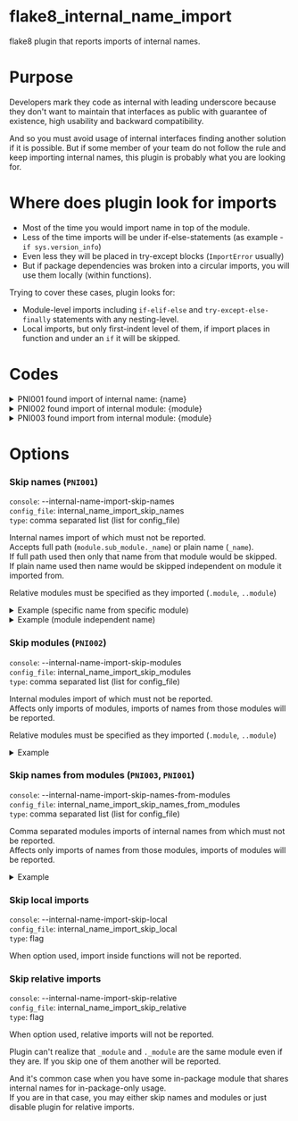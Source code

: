 # flake8_internal_name_import
flake8 plugin that reports imports of internal names.

# Purpose

Developers mark they code as internal with leading underscore 
because they don't want to maintain that interfaces as public with guarantee of existence, 
high usability and backward compatibility.

And so you must avoid usage of internal interfaces finding another solution if it is possible. 
But if some member of your team do not follow the rule and keep importing internal names, 
this plugin is probably what you are looking for.  

# Where does plugin look for imports

- Most of the time you would import name in top of the module.
- Less of the time imports will be under if-else-statements (as example - `if sys.version_info`) 
- Even less they will be placed in try-except blocks (`ImportError` usually)
- But if package dependencies was broken into a circular imports, you will use them locally (within functions). 

Trying to cover these cases, plugin looks for:
- Module-level imports including `if-elif-else` and `try-except-else-finally` statements with any nesting-level.
- Local imports, but only first-indent level of them, if import places in function and under an `if` it will be skipped.

# Codes

<details>
  <summary>PNI001 found import of internal name: {name}</summary>

  ```python
  from module import _my_internal_name  # PNI001 found import of internal name: _my_internal_name
  ```

</details>

<details>
  <summary>PNI002 found import of internal module: {module}</summary>

  ```python
  import _module  # PNI002 found import of internal module: _module
  import module._sub_module  # PNI002 found import of internal module: module._sub_module
  ```

</details>

<details>
  <summary>PNI003 found import from internal module: {module}</summary>

  ```python
  from _module import name  # PNI003 found import from internal module: _module
  from module._sub_module import name  # PNI003 found import from internal module: module._sub_module
  ```

</details>

# Options

### Skip names (`PNI001`)

`console`: --internal-name-import-skip-names  
`config_file`: internal_name_import_skip_names  
`type`: comma separated list (list for config_file)

Internal names import of which must not be reported.  
Accepts full path (`module.sub_module._name`) or plain name (`_name`).  
If full path used then only that name from that module would be skipped.  
If plain name used then name would be skipped independent on module it imported from.

Relative modules must be specified as they imported (`.module`, `..module`)

<details>
  <summary>Example (specific name from specific module)</summary>
  
  ```text
  flake8 --internal-name-import-skip-names=module.sub_module._function,module.sub_module._Class
  ```

  ```python
  from module.sub_module import _function, _Class  # both skipped
  # `_CONSTANT` was not specified to be skipped from the module 
  from module.sub_module import _CONSTANT  # PNI001 found import of internal name: _CONSTANT
  ```

</details>

<details>
  <summary>Example (module independent name)</summary>
  
  ```text
  flake8 --internal-name-import-skip-names=_function,_Class
  ```

  ```python
  from module import _function, _Class  # both skipped
  from module.sub_module import _function, _Class  # both skipped
  ```

</details>

### Skip modules (`PNI002`)

`console`: --internal-name-import-skip-modules  
`config_file`: internal_name_import_skip_modules  
`type`: comma separated list (list for config_file)
 
Internal modules import of which must not be reported.  
Affects only imports of modules, imports of names from those modules will be reported.

Relative modules must be specified as they imported (`.module`, `..module`)

<details>
  <summary>Example</summary>
  
  ```text
  flake8 --internal-name-import-skip-modules=_module,module._sub_module
  ```

  ```python
  import _module  # skipped
  import module._sub_module  # skipped
  # but imports of names from the module will be reported
  from _module import name  # PNI003 found import from internal module: _module
  ```

</details>

### Skip names from modules (`PNI003`, `PNI001`)

`console`: --internal-name-import-skip-names-from-modules  
`config_file`: internal_name_import_skip_names_from_modules  
`type`: comma separated list (list for config_file)
 
Comma separated modules imports of internal names from which must not be reported.  
Affects only imports of names from those modules, imports of modules will be reported.

<details>
  <summary>Example</summary>
  
  ```text
  flake8 --internal-name-import-skip-names-from-modules=_module,module._sub_module
  ```

  ```python
  from _module import name  # skipped
  from module._sub_module import _name  # skipped (both internal module and internal name)
  # but imports of the module will be reported
  import _module  # PNI002 found import of internal module: _module
  ```

</details>

### Skip local imports

`console`: --internal-name-import-skip-local  
`config_file`: internal_name_import_skip_local  
`type`: flag
 
When option used, import inside functions will not be reported.

### Skip relative imports

`console`: --internal-name-import-skip-relative  
`config_file`: internal_name_import_skip_relative  
`type`: flag

When option used, relative imports will not be reported.

Plugin can't realize that `_module` and `._module` are the same module even if they are.
If you skip one of them another will be reported.

And it's common case when you have some in-package module 
that shares internal names for in-package-only usage.  
If you are in that case, you may either skip names and modules 
or just disable plugin for relative imports. 
